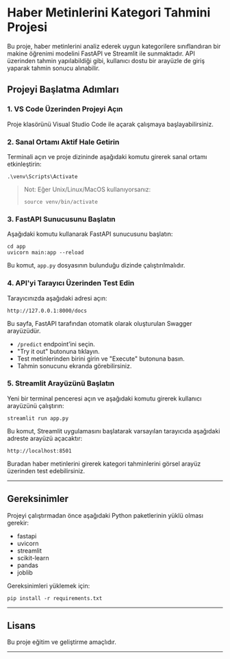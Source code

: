 # Haber Metinlerini Kategori Tahmini Projesi

Bu proje, haber metinlerini analiz ederek uygun kategorilere sınıflandıran bir makine öğrenimi modelini FastAPI ve Streamlit ile sunmaktadır. API üzerinden tahmin yapılabildiği gibi, kullanıcı dostu bir arayüzle de giriş yaparak tahmin sonucu alınabilir.

## Projeyi Başlatma Adımları

### 1. VS Code Üzerinden Projeyi Açın

Proje klasörünü Visual Studio Code ile açarak çalışmaya başlayabilirsiniz.

### 2. Sanal Ortamı Aktif Hale Getirin

Terminali açın ve proje dizininde aşağıdaki komutu girerek sanal ortamı etkinleştirin:

```
.\venv\Scripts\Activate
```

> Not: Eğer Unix/Linux/MacOS kullanıyorsanız:
>
> ```
> source venv/bin/activate
> ```

### 3. FastAPI Sunucusunu Başlatın

Aşağıdaki komutu kullanarak FastAPI sunucusunu başlatın:

```
cd app
uvicorn main:app --reload
```

Bu komut, `app.py` dosyasının bulunduğu dizinde çalıştırılmalıdır.

### 4. API'yi Tarayıcı Üzerinden Test Edin

Tarayıcınızda aşağıdaki adresi açın:

```
http://127.0.0.1:8000/docs
```

Bu sayfa, FastAPI tarafından otomatik olarak oluşturulan Swagger arayüzüdür.

* `/predict` endpoint’ini seçin.
* "Try it out" butonuna tıklayın.
* Test metinlerinden birini girin ve "Execute" butonuna basın.
* Tahmin sonucunu ekranda görebilirsiniz.

### 5. Streamlit Arayüzünü Başlatın

Yeni bir terminal penceresi açın ve aşağıdaki komutu girerek kullanıcı arayüzünü çalıştırın:

```
streamlit run app.py
```

Bu komut, Streamlit uygulamasını başlatarak varsayılan tarayıcıda aşağıdaki adreste arayüzü açacaktır:

```
http://localhost:8501
```

Buradan haber metinlerini girerek kategori tahminlerini görsel arayüz üzerinden test edebilirsiniz.

---

## Gereksinimler

Projeyi çalıştırmadan önce aşağıdaki Python paketlerinin yüklü olması gerekir:

* fastapi
* uvicorn
* streamlit
* scikit-learn
* pandas
* joblib

Gereksinimleri yüklemek için:

```
pip install -r requirements.txt
```

---

## Lisans

Bu proje eğitim ve geliştirme amaçlıdır.

---
